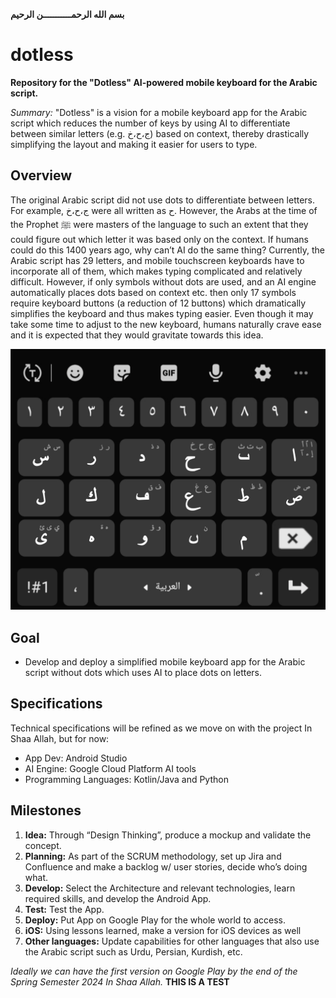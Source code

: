 **بسم الله الرحمـــــــــــن الرحيم**
# dotless
**Repository for the "Dotless" AI-powered mobile keyboard for the Arabic script.**

*Summary:*
"Dotless" is a vision for a mobile keyboard app for the Arabic script which reduces the number of keys by using AI to differentiate between similar letters (e.g. ج،ح،خ) based on context, thereby drastically simplifying the layout and making it easier for users to type.

## Overview
The original Arabic script did not use dots to differentiate between letters. For example, ج،ح،خ were all written as ح. However, the Arabs at the time of the Prophet ﷺ were masters of the language to such an extent that they could figure out which letter it was based only on the context. If humans could do this 1400 years ago, why can’t AI do the same thing? Currently, the Arabic script has 29 letters, and mobile touchscreen keyboards have to incorporate all of them, which makes typing complicated and relatively difficult. However, if only symbols without dots are used, and an AI engine automatically places dots based on context etc. then only 17 symbols require keyboard buttons (a reduction of 12 buttons) which dramatically simplifies the keyboard and thus makes typing easier. Even though it may take some time to adjust to the new keyboard, humans naturally crave ease and it is expected that they would gravitate towards this idea.

!['Dotless' Mockup for Android keyboard](assets/ProjectMockup_1.png)

## Goal
- Develop and deploy a simplified mobile keyboard app for the Arabic script without dots which uses AI to place dots on letters.

## Specifications
Technical specifications will be refined as we move on with the project In Shaa Allah, but for now:
- App Dev: Android Studio
- AI Engine: Google Cloud Platform AI tools
- Programming Languages: Kotlin/Java and Python

## Milestones
1. **Idea:** Through “Design Thinking”, produce a mockup and validate the concept.
2. **Planning:** As part of the SCRUM methodology, set up Jira and Confluence and make a backlog w/ user stories, decide who’s doing what.
3. **Develop:** Select the Architecture and relevant technologies, learn required skills, and develop the Android App.
4. **Test:** Test the App.
5. **Deploy:** Put App on Google Play for the whole world to access.
6. **iOS:** Using lessons learned, make a version for iOS devices as well
7. **Other languages:** Update capabilities for other languages that also use the Arabic script such as Urdu, Persian, Kurdish, etc.

*Ideally we can have the first version on Google Play by the end of the Spring Semester 2024 In Shaa Allah.*
**THIS IS A TEST**
